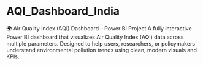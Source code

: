 # AQI_Dashboard_India
🌍 Air Quality Index (AQI) Dashboard – Power BI Project A fully interactive Power BI dashboard that visualizes Air Quality Index (AQI) data across multiple parameters. Designed to help users, researchers, or policymakers understand environmental pollution trends using clean, modern visuals and KPIs.
